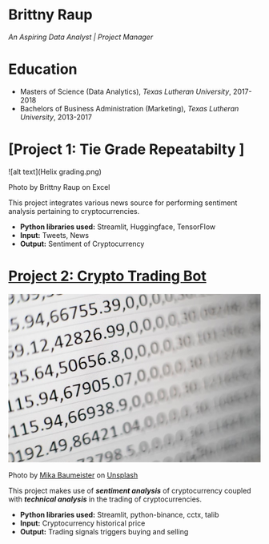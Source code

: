 # Brittny Raup
*An Aspiring Data Analyst | Project Manager*

# Education
* Masters of Science (Data Analytics), *Texas Lutheran University*, 2017-2018
* Bachelors of Business Administration (Marketing), *Texas Lutheran University*, 2013-2017

# [Project 1: Tie Grade Repeatabilty ]
![alt text](Helix grading.png)

Photo by Brittny Raup</a> on Excel</a>
 
This project integrates various news source for performing sentiment analysis pertaining to cryptocurrencies.
* **Python libraries used:** Streamlit, Huggingface, TensorFlow
* **Input:** Tweets, News
* **Output:** Sentiment of Cryptocurrency

# [Project 2: Crypto Trading Bot](http://youtube.com/dataprofessor)
![alt text](mika-baumeister-Wpnoqo2plFA-unsplash.jpg)

Photo by <a href="https://unsplash.com/@mbaumi?utm_source=unsplash&utm_medium=referral&utm_content=creditCopyText">Mika Baumeister</a> on <a href="https://unsplash.com/s/photos/analyst?utm_source=unsplash&utm_medium=referral&utm_content=creditCopyText">Unsplash</a>
  
This project makes use of ***sentiment analysis*** of cryptocurrency coupled with ***technical analysis*** in the trading of cryptocurrencies.
* **Python libraries used:** Streamlit, python-binance, cctx, talib
* **Input:** Cryptocurrency historical price
* **Output:** Trading signals triggers buying and selling
